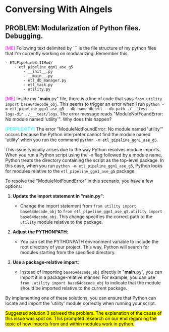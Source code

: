 # Conversing With AIngels

## PROBLEM: Modularization of Python files. Debugging.

<font color='magenta'>[ME]</font> Following text delimited by ``` is the file structure of my python files that I'm currently working on modularizing. Remember this.
```
- ETLPipeline3.11Mod/
    - etl_pipeline_ggn1_ase_g5
        - __init__.py
        - __main__.py
        - etl_db_manager.py
        - etl_task.py
        - utility.py
```

<font color='magenta'>[ME]</font> Inside my "__main__.py" file, there is a line of code that says ``` from utility import base64decode_obj ```. This seems to trigger an error when I run ``` python -m etl_pipeline_ggn1_ase_g5 --db-name db_etl --db-path ./___test --logs-dir ./___test/logs ```. The error message reads "ModuleNotFoundError: No module named 'utility'". Why does this happen?

<font color='cyan'>[PERPLEXITY]</font> The error "ModuleNotFoundError: No module named 'utility'" occurs because the Python interpreter cannot find the module named 'utility' when you run the command `python -m etl_pipeline_ggn1_ase_g5`.

This issue typically arises due to the way Python resolves module imports. When you run a Python script using the `-m` flag followed by a module name, Python treats the directory containing the script as the top-level package. In this case, when you run `python -m etl_pipeline_ggn1_ase_g5`, Python looks for modules relative to the `etl_pipeline_ggn1_ase_g5` package.

To resolve the "ModuleNotFoundError" in this scenario, you have a few options:

1. **Update the import statement in "__main__.py"**:
   - Change the import statement from `from utility import base64decode_obj` to `from etl_pipeline_ggn1_ase_g5.utility import base64decode_obj`. This change specifies the correct path to the `utility` module relative to the package.

2. **Adjust the PYTHONPATH**:
   - You can set the PYTHONPATH environment variable to include the root directory of your project. This way, Python will search for modules starting from the specified directory.

3. **Use a package-relative import**:
   - Instead of importing `base64decode_obj` directly in "__main__.py", you can import it in a package-relative manner. For example, you can use `from .utility import base64decode_obj` to indicate that the module should be imported relative to the current package.

By implementing one of these solutions, you can ensure that Python can locate and import the 'utility' module correctly when running your script. 

<mark>Suggested solution 3 solveed the problem. The explanation of the cause of this issue was spot on. This prompted research on our end regarding the topic of how imports from and within modules work in python.<mark/>